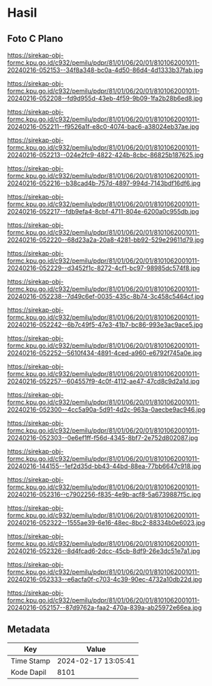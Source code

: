# Hasil

## Foto C Plano

https://sirekap-obj-formc.kpu.go.id/c932/pemilu/pdpr/81/01/06/20/01/8101062001011-20240216-052153--34f8a348-bc0a-4d50-86d4-4d1333b37fab.jpg

https://sirekap-obj-formc.kpu.go.id/c932/pemilu/pdpr/81/01/06/20/01/8101062001011-20240216-052208--fd9d955d-43eb-4f59-9b09-1fa2b28b6ed8.jpg

https://sirekap-obj-formc.kpu.go.id/c932/pemilu/pdpr/81/01/06/20/01/8101062001011-20240216-052211--f9526a1f-e8c0-4074-bac6-a38024eb37ae.jpg

https://sirekap-obj-formc.kpu.go.id/c932/pemilu/pdpr/81/01/06/20/01/8101062001011-20240216-052213--024e2fc9-4822-424b-8cbc-86825b187625.jpg

https://sirekap-obj-formc.kpu.go.id/c932/pemilu/pdpr/81/01/06/20/01/8101062001011-20240216-052216--b38cad4b-757d-4897-994d-7143bdf16df6.jpg

https://sirekap-obj-formc.kpu.go.id/c932/pemilu/pdpr/81/01/06/20/01/8101062001011-20240216-052217--fdb9efa4-8cbf-4711-804e-6200a0c955db.jpg

https://sirekap-obj-formc.kpu.go.id/c932/pemilu/pdpr/81/01/06/20/01/8101062001011-20240216-052220--68d23a2a-20a8-4281-bb92-529e29611d79.jpg

https://sirekap-obj-formc.kpu.go.id/c932/pemilu/pdpr/81/01/06/20/01/8101062001011-20240216-052229--d3452f1c-8272-4cf1-bc97-98985dc574f8.jpg

https://sirekap-obj-formc.kpu.go.id/c932/pemilu/pdpr/81/01/06/20/01/8101062001011-20240216-052238--7d49c6ef-0035-435c-8b74-3c458c5464cf.jpg

https://sirekap-obj-formc.kpu.go.id/c932/pemilu/pdpr/81/01/06/20/01/8101062001011-20240216-052242--6b7c49f5-47e3-41b7-bc86-993e3ac9ace5.jpg

https://sirekap-obj-formc.kpu.go.id/c932/pemilu/pdpr/81/01/06/20/01/8101062001011-20240216-052252--5610f434-4891-4ced-a960-e6792f745a0e.jpg

https://sirekap-obj-formc.kpu.go.id/c932/pemilu/pdpr/81/01/06/20/01/8101062001011-20240216-052257--604557f9-4c0f-4112-ae47-47cd8c9d2a1d.jpg

https://sirekap-obj-formc.kpu.go.id/c932/pemilu/pdpr/81/01/06/20/01/8101062001011-20240216-052300--4cc5a90a-5d91-4d2c-963a-0aecbe9ac946.jpg

https://sirekap-obj-formc.kpu.go.id/c932/pemilu/pdpr/81/01/06/20/01/8101062001011-20240216-052303--0e6ef1ff-f56d-4345-8bf7-2e752d802087.jpg

https://sirekap-obj-formc.kpu.go.id/c932/pemilu/pdpr/81/01/06/20/01/8101062001011-20240216-144155--1ef2d35d-bb43-44bd-88ea-77bb6647c918.jpg

https://sirekap-obj-formc.kpu.go.id/c932/pemilu/pdpr/81/01/06/20/01/8101062001011-20240216-052316--c7902256-f835-4e9b-acf8-5a6739887f5c.jpg

https://sirekap-obj-formc.kpu.go.id/c932/pemilu/pdpr/81/01/06/20/01/8101062001011-20240216-052322--1555ae39-6e16-48ec-8bc2-88334b0e6023.jpg

https://sirekap-obj-formc.kpu.go.id/c932/pemilu/pdpr/81/01/06/20/01/8101062001011-20240216-052326--8d4fcad6-2dcc-45cb-8df9-26e3dc51e7a1.jpg

https://sirekap-obj-formc.kpu.go.id/c932/pemilu/pdpr/81/01/06/20/01/8101062001011-20240216-052333--e6acfa0f-c703-4c39-90ec-4732a10db22d.jpg

https://sirekap-obj-formc.kpu.go.id/c932/pemilu/pdpr/81/01/06/20/01/8101062001011-20240216-052157--87d9762a-faa2-470a-839a-ab25972e66ea.jpg


## Metadata

| Key        | Value               |
| ---------- | ------------------- |
| Time Stamp | 2024-02-17 13:05:41 |
| Kode Dapil | 8101                |



